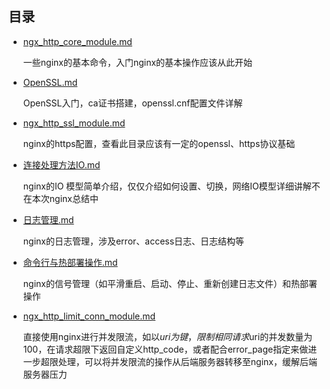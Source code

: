 
## 目录
* [ngx_http_core_module.md](https://github.com/Zhucola/advanced-nginx/blob/master/ngx_http_core_module.md)

    一些nginx的基本命令，入门nginx的基本操作应该从此开始
* [OpenSSL.md](https://github.com/Zhucola/advanced-nginx/blob/master/OpenSSL.md)

    OpenSSL入门，ca证书搭建，openssl.cnf配置文件详解
* [ngx_http_ssl_module.md](https://github.com/Zhucola/advanced-nginx/blob/master/ngx_http_ssl_module.md)

    nginx的https配置，查看此目录应该有一定的openssl、https协议基础

* [连接处理方法IO.md](https://github.com/Zhucola/advanced-nginx/blob/master/连接处理方法IO.md)

    nginx的IO 模型简单介绍，仅仅介绍如何设置、切换，网络IO模型详细讲解不在本次nginx总结中
    
* [日志管理.md](https://github.com/Zhucola/advanced-nginx/blob/master/日志管理.md)

    nginx的日志管理，涉及error、access日志、日志结构等
    
* [命令行与热部署操作.md](https://github.com/Zhucola/advanced-nginx/blob/master/命令行与热部署操作.md)

    nginx的信号管理（如平滑重启、启动、停止、重新创建日志文件）和热部署操作
    
* [ngx_http_limit_conn_module.md](https://github.com/Zhucola/advanced-nginx/blob/master/ngx_http_limit_conn_module.md)

    直接使用nginx进行并发限流，如以$uri为键，限制相同请求$uri的并发数量为100，在请求超限下返回自定义http_code，或者配合error_page指定来做进一步超限处理，可以将并发限流的操作从后端服务器转移至nginx，缓解后端服务器压力
